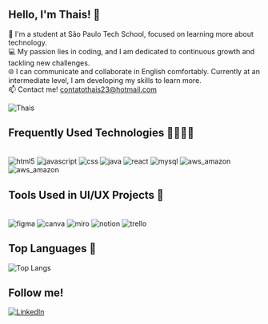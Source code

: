 ## Hello, I'm Thais! 👋


🚀 I'm a student at São Paulo Tech School, focused on learning more about technology.
<br/>
💻 My passion lies in coding, and I am dedicated to continuous growth and tackling new challenges.
<br/>
🌐 I can communicate and collaborate in English comfortably. Currently at an intermediate level, I am developing my skills to learn more.
<br/>
📫 Contact me! contatothais23@hotmail.com


![Thais](https://github-readme-stats.vercel.app/api?username=thaismoitinho&show_icons=true&theme=tokyonight)

## Frequently Used Technologies 👩🏻‍💻🚀
<div style="display: inline_block"> <br/>
<img align="center" alt="html5" src=https://img.shields.io/badge/HTML5-E34F26?style=for-the-badge&logo=html5&logoColor=white /> 
<img align="center" alt="javascript" src=https://img.shields.io/badge/JavaScript-323330?style=for-the-badge&logo=javascript&logoColor=F7DF1Ek /> 
<img align="center" alt="css" src=https://img.shields.io/badge/CSS3-1572B6?style=for-the-badge&logo=css3&logoColor=white /> 
<img align="center" alt="java" src=https://img.shields.io/badge/Java-ED8B00?style=for-the-badge&logo=openjdk&logoColor=white /> 
<img align="center" alt="react" src= https://img.shields.io/badge/React-20232A?style=for-the-badge&logo=react&logoColor=61DAFB /> 
<img align="center" alt="mysql" src=https://img.shields.io/badge/MySQL-00000F?style=for-the-badge&logo=mysql&logoColor=white /> 
<img align="center" alt="aws_amazon" src=https://img.shields.io/badge/Amazon_AWS-232F3E?style=for-the-badge&logo=amazon-aws&logoColor=white />
<img align="center" alt="aws_amazon" src="https://img.shields.io/badge/Amazon_AWS-232F3E?style=for-the-badge&logo=amazon-aws&logoColor=white" />
</div>


## Tools Used in UI/UX Projects 🎨
<div style="display: inline_block"> <br/>
<img align="center" alt="figma" src=https://img.shields.io/badge/Figma-F24E1E?style=for-the-badge&logo=figma&logoColor=white /> 
<img align="center" alt="canva" src=https://img.shields.io/badge/Canva-%2300C4CC.svg?&style=for-the-badge&logo=Canva&logoColor=white /> 
<img align="center" alt="miro" src=https://img.shields.io/badge/Miro-050038?style=for-the-badge&logo=Miro&logoColor=white /> 
<img align="center" alt="notion"javascript" src=https://img.shields.io/badge/Notion-000000?style=for-the-badge&logo=notion&logoColor=white /> 
<img align="center" alt="trello" src=https://img.shields.io/badge/Trello-0052CC?style=for-the-badge&logo=trello&logoColor=white /> 
</div>

## Top Languages 🔧
![Top Langs](https://github-readme-stats.vercel.app/api/top-langs/?username=thaismoitinho&hide_progress=true)

## Follow me!
[![LinkedIn](https://img.shields.io/badge/LinkedIn-0077B5?style=for-the-badge&logo=linkedin&logoColor=white)](https://www.linkedin.com/in/thais-stefani-moitinho-42bb7122b?utm_source=share&utm_campaign=share_via&utm_content=profile&utm_medium=android_app)

